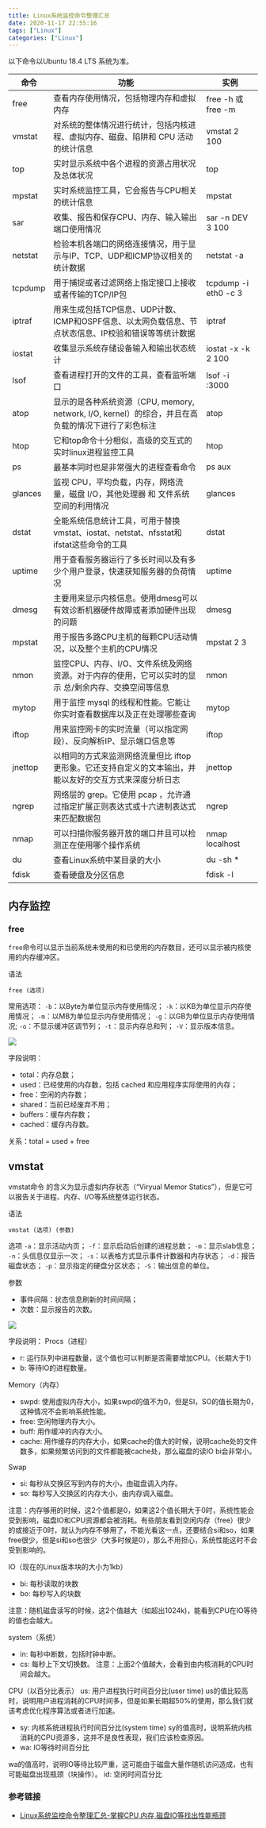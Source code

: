 ```yaml
---
title: Linux系统监控命令整理汇总
date: 2020-11-17 22:55:16
tags: ["Linux"]
categories: ["Linux"]
---
```


以下命令以Ubuntu 18.4 LTS 系统为准。

<!-- more -->

|命令|功能|实例|
|-|-|-|
|free|查看内存使用情况，包括物理内存和虚拟内存|free -h 或 free -m|
|vmstat|对系统的整体情况进行统计，包括内核进程、虚拟内存、磁盘、陷阱和 CPU 活动的统计信息|vmstat 2 100|
|top|实时显示系统中各个进程的资源占用状况及总体状况|top|
|mpstat|实时系统监控工具，它会报告与CPU相关的统计信息|	mpstat|
|sar|收集、报告和保存CPU、内存、输入输出端口使用情况|sar -n DEV 3 100|
|netstat|检验本机各端口的网络连接情况，用于显示与IP、TCP、UDP和ICMP协议相关的统计数据|netstat -a|
|tcpdump|用于捕捉或者过滤网络上指定接口上接收或者传输的TCP/IP包|tcpdump -i eth0 -c 3|
|iptraf|用来生成包括TCP信息、UDP计数、ICMP和OSPF信息、以太网负载信息、节点状态信息、IP校验和错误等等统计数据|iptraf|
|iostat|收集显示系统存储设备输入和输出状态统计|iostat -x -k 2 100|
|lsof|查看进程打开的文件的工具，查看监听端口|lsof -i :3000|
|atop|显示的是各种系统资源（CPU, memory, network, I/O, kernel）的综合，并且在高负载的情况下进行了彩色标注|atop|
|htop|它和top命令十分相似，高级的交互式的实时linux进程监控工具|htop|
|ps|最基本同时也是非常强大的进程查看命令|ps aux | grep php |
|glances|监视 CPU，平均负载，内存，网络流量，磁盘 I/O，其他处理器 和 文件系统 空间的利用情况|glances|
|dstat|全能系统信息统计工具，可用于替换vmstat、iostat、netstat、nfsstat和ifstat这些命令的工具|dstat|
|uptime|用于查看服务器运行了多长时间以及有多少个用户登录，快速获知服务器的负荷情况|uptime|
|dmesg|主要用来显示内核信息。使用dmesg可以有效诊断机器硬件故障或者添加硬件出现的问题 |dmesg|
|mpstat|用于报告多路CPU主机的每颗CPU活动情况，以及整个主机的CPU情况 |mpstat 2 3|
|nmon|监控CPU、内存、I/O、文件系统及网络资源。对于内存的使用，它可以实时的显示 总/剩余内存、交换空间等信息 |nmon|
|mytop|用于监控 mysql 的线程和性能。它能让你实时查看数据库以及正在处理哪些查询 |mytop|
|iftop|用来监控网卡的实时流量（可以指定网段）、反向解析IP、显示端口信息等|iftop|
|jnettop|以相同的方式来监测网络流量但比 iftop 更形象。它还支持自定义的文本输出，并能以友好的交互方式来深度分析日志|jnettop|
|ngrep|网络层的 grep。它使用 pcap ，允许通过指定扩展正则表达式或十六进制表达式来匹配数据包|ngrep|
|nmap|可以扫描你服务器开放的端口并且可以检测正在使用哪个操作系统|nmap localhost|
|du|查看Linux系统中某目录的大小|du -sh *|
|fdisk|查看硬盘及分区信息|fdisk -l|

## 内存监控
### free
`free`命令可以显示当前系统未使用的和已使用的内存数目，还可以显示被内核使用的内存缓冲区。

语法
```
free (选项)
```

常用选项：
`-b`：以Byte为单位显示内存使用情况；
`-k`：以KB为单位显示内存使用情况；
`-m`：以MB为单位显示内存使用情况；
`-g`：以GB为单位显示内存使用情况;
`-o`：不显示缓冲区调节列；
`-t`：显示内存总和列；
`-V`：显示版本信息。

![](https://cdn.jsdelivr.net/gh/0xAiKang/CDN/blog/images/20201117222535.png)

字段说明：
* total：内存总数；
* used：已经使用的内存数，包括 cached 和应用程序实际使用的内存；
* free：空闲的内存数；
* shared：当前已经废弃不用；
* buffers：缓存内存数；
* cached：缓存内存数。

关系：total = used + free

## vmstat
vmstat命令 的含义为显示虚拟内存状态（“Viryual Memor Statics”），但是它可以报告关于进程、内存、I/O等系统整体运行状态。

语法
```
vmstat (选项) (参数)
```

选项
`-a`：显示活动内页；
`-f`：显示启动后创建的进程总数；
`-m`：显示slab信息；
`-n`：头信息仅显示一次；
`-s`：以表格方式显示事件计数器和内存状态；
`-d`：报告磁盘状态；
`-p`：显示指定的硬盘分区状态；
`-S`：输出信息的单位。

参数
* 事件间隔：状态信息刷新的时间间隔；
* 次数：显示报告的次数。

![](https://cdn.jsdelivr.net/gh/0xAiKang/CDN/blog/images/20201117223922.png)

字段说明：
Procs（进程）
* r: 运行队列中进程数量，这个值也可以判断是否需要增加CPU。（长期大于1）
* b: 等待IO的进程数量。

Memory（内存）
* swpd: 使用虚拟内存大小，如果swpd的值不为0，但是SI，SO的值长期为0，这种情况不会影响系统性能。
* free: 空闲物理内存大小。
* buff: 用作缓冲的内存大小。
* cache: 用作缓存的内存大小，如果cache的值大的时候，说明cache处的文件数多，如果频繁访问到的文件都能被cache处，那么磁盘的读IO bi会非常小。

Swap
* si: 每秒从交换区写到内存的大小，由磁盘调入内存。
* so: 每秒写入交换区的内存大小，由内存调入磁盘。

注意：内存够用的时候，这2个值都是0，如果这2个值长期大于0时，系统性能会受到影响，磁盘IO和CPU资源都会被消耗。有些朋友看到空闲内存（free）很少的或接近于0时，就认为内存不够用了，不能光看这一点，还要结合si和so，如果free很少，但是si和so也很少（大多时候是0），那么不用担心，系统性能这时不会受到影响的。

IO（现在的Linux版本块的大小为1kb）
* bi: 每秒读取的块数
* bo: 每秒写入的块数

注意：随机磁盘读写的时候，这2个值越大（如超出1024k)，能看到CPU在IO等待的值也会越大。

system（系统）
* in: 每秒中断数，包括时钟中断。
* cs: 每秒上下文切换数。
注意：上面2个值越大，会看到由内核消耗的CPU时间会越大。

CPU（以百分比表示）
us: 用户进程执行时间百分比(user time)
us的值比较高时，说明用户进程消耗的CPU时间多，但是如果长期超50%的使用，那么我们就该考虑优化程序算法或者进行加速。
* sy: 内核系统进程执行时间百分比(system time)
sy的值高时，说明系统内核消耗的CPU资源多，这并不是良性表现，我们应该检查原因。
* wa: IO等待时间百分比

wa的值高时，说明IO等待比较严重，这可能由于磁盘大量作随机访问造成，也有可能磁盘出现瓶颈（块操作）。
id: 空闲时间百分比

### 参考链接
* [Linux系统监控命令整理汇总-掌握CPU,内存,磁盘IO等找出性能瓶颈](https://wzfou.com/linux-jiankong/)